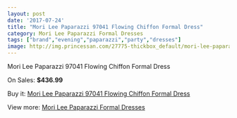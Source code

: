 ```yaml
---
layout: post
date: '2017-07-24'
title: "Mori Lee Paparazzi 97041 Flowing Chiffon Formal Dress"
category: Mori Lee Paparazzi Formal Dresses
tags: ["brand","evening","paparazzi","party","dresses"]
image: http://img.princessan.com/27775-thickbox_default/mori-lee-paparazzi-97041-flowing-chiffon-formal-dress.jpg
---
```

Mori Lee Paparazzi 97041 Flowing Chiffon Formal Dress

On Sales: **$436.99**
<a href="https://www.princessan.com/en/12636-mori-lee-paparazzi-97041-flowing-chiffon-formal-dress.html"><amp-img layout="responsive" width="600" height="600" src="//img.princessan.com/27775-thickbox_default/mori-lee-paparazzi-97041-flowing-chiffon-formal-dress.jpg" alt="Mori Lee Paparazzi 97041 Flowing Chiffon Formal Dress 0" /></a>
<a href="https://www.princessan.com/en/12636-mori-lee-paparazzi-97041-flowing-chiffon-formal-dress.html"><amp-img layout="responsive" width="600" height="600" src="//img.princessan.com/27776-thickbox_default/mori-lee-paparazzi-97041-flowing-chiffon-formal-dress.jpg" alt="Mori Lee Paparazzi 97041 Flowing Chiffon Formal Dress 1" /></a>

Buy it: [Mori Lee Paparazzi 97041 Flowing Chiffon Formal Dress](https://www.princessan.com/en/12636-mori-lee-paparazzi-97041-flowing-chiffon-formal-dress.html "Mori Lee Paparazzi 97041 Flowing Chiffon Formal Dress")

View more: [Mori Lee Paparazzi Formal Dresses](https://www.princessan.com/en/91- "Mori Lee Paparazzi Formal Dresses")
